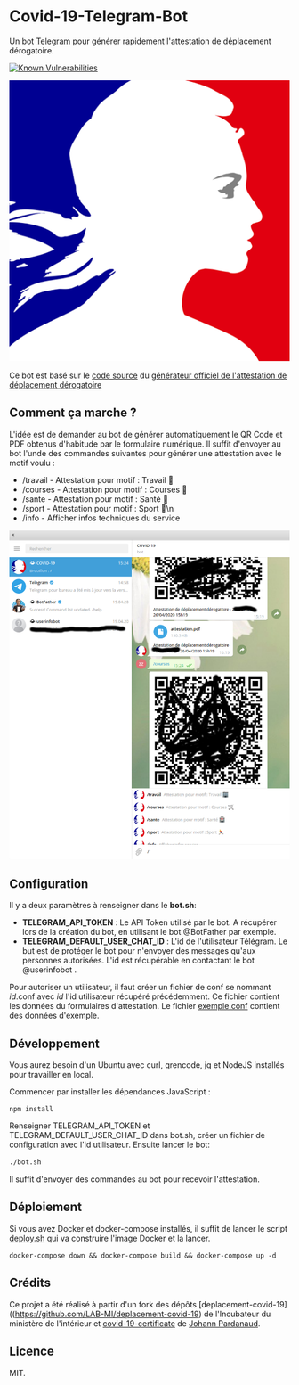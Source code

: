 # Covid-19-Telegram-Bot

Un bot [Telegram](https://telegram.org/) pour générer rapidement l'attestation de déplacement dérogatoire.

[![Known Vulnerabilities](https://snyk.io/test/github/ziedzaiem/Covid-19-Telegram-Bot/badge.svg?targetFile=package.json)](https://snyk.io/test/github/ziedzaiem/Covid-19-Telegram-Bot?targetFile=package.json)

![Icône](icon.png)

Ce bot est basé sur le [code source]((https://github.com/LAB-MI/deplacement-covid-19) ) du [générateur officiel de l'attestation de déplacement dérogatoire](https://media.interieur.gouv.fr/deplacement-covid-19/) 

## Comment ça marche ?

L'idée est de demander au bot de générer automatiquement le QR Code et PDF obtenus d'habitude par le formulaire numérique. Il suffit d'envoyer au bot l'unde des commandes suivantes pour générer une attestation avec le motif voulu :

- /travail - Attestation pour motif : Travail 🏢
- /courses - Attestation pour motif : Courses 🛒
- /sante - Attestation pour motif : Santé 🏥
- /sport - Attestation pour motif : Sport 🏃\n
- /info - Afficher infos techniques du service

![Screenshot](screenshot.png)

## Configuration

Il y a deux paramètres à renseigner dans le **bot.sh**:

- **TELEGRAM_API_TOKEN** : Le API Token utilisé par le bot. A récupérer lors de la création du bot, en utilisant le bot @BotFather par exemple.
- **TELEGRAM_DEFAULT_USER_CHAT_ID** : L'id de l'utilisateur Télégram. Le but est de protéger le bot pour n'envoyer des messages qu'aux personnes autorisées. L'id est récupérable en contactant le bot @userinfobot .

Pour autoriser un utilisateur, il faut créer un fichier de conf se nommant *id*.conf avec *id* l'id utilisateur récupéré précédemment. Ce fichier contient les données du formulaires d'attestation. Le fichier [exemple.conf](exemple.conf) contient des données d'exemple.

## Développement

Vous aurez besoin d'un Ubuntu avec curl, qrencode, jq et NodeJS installés pour travailler en local.

Commencer par installer les dépendances JavaScript :

```shell
npm install
```

Renseigner TELEGRAM_API_TOKEN et TELEGRAM_DEFAULT_USER_CHAT_ID dans bot.sh, créer un fichier de configuration avec l'id utilisateur. Ensuite lancer le bot:

```bash
./bot.sh
```

Il suffit d'envoyer des commandes au bot pour recevoir l'attestation.

## Déploiement

Si vous avez Docker et docker-compose installés, il suffit de lancer le script [deploy.sh](deploy.sh) qui va construire l'image Docker et la lancer.

```shell
docker-compose down && docker-compose build && docker-compose up -d
```

## Crédits

Ce projet a été réalisé à partir d'un fork des dépôts [deplacement-covid-19]((https://github.com/LAB-MI/deplacement-covid-19) de l'Incubateur du ministère de l'intérieur et [covid-19-certificate](https://github.com/nesk/covid-19-certificate) de [Johann Pardanaud](https://github.com/nesk).

## Licence

MIT.
